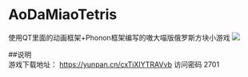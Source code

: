 # AoDaMiaoTetris
使用QT里面的动画框架+Phonon框架编写的嗷大喵版俄罗斯方块小游戏
![](http://ww4.sinaimg.cn/mw1024/9c3ad739jw1f1gh53mu0xj20i80pcae9.jpg) 

##说明  
游戏下载地址： https://yunpan.cn/cxTiXIYTRAVvb 访问密码 2701
